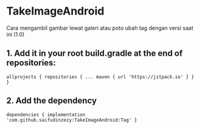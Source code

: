 # TakeImageAndroid

Cara mengambil gambar lewat galeri atau poto
ubah tag dengan versi saat ini (1.0)

## 1. Add it in your root build.gradle at the end of repositories:
`allprojects {
		repositories {
			...
			maven { url 'https://jitpack.io' }
		}
	} `
  
## 2.  Add the dependency
`dependencies {
	        implementation 'com.github.saifudinzezy:TakeImageAndroid:Tag'
	}`
